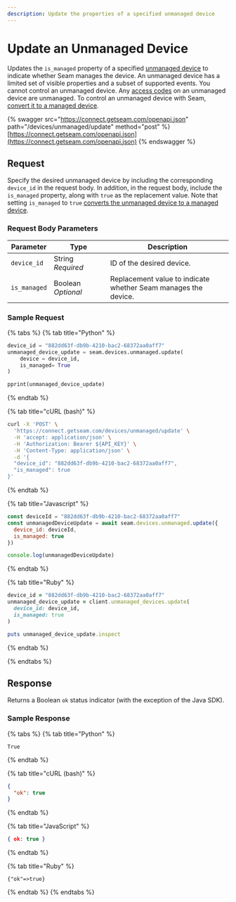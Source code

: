 ```yaml
---
description: Update the properties of a specified unmanaged device
---
```


# Update an Unmanaged Device

Updates the `is_managed` property of a specified [unmanaged device](../../../core-concepts/devices/#managed-devices-and-unmanaged-devices) to indicate whether Seam manages the device. An unmanaged device has a limited set of visible properties and a subset of supported events. You cannot control an unmanaged device. Any [access codes](../../../products/smart-locks/access-codes/) on an unmanaged device are unmanaged. To control an unmanaged device with Seam, [convert it to a managed device](../../../core-concepts/devices/#convert-an-unmanaged-device-to-managed).

{% swagger src="https://connect.getseam.com/openapi.json" path="/devices/unmanaged/update" method="post" %}
[https://connect.getseam.com/openapi.json](https://connect.getseam.com/openapi.json)
{% endswagger %}

## Request

Specify the desired unmanaged device by including the corresponding `device_id` in the request body. In addition, in the request body, include the `is_managed` property, along with `true` as the replacement value. Note that setting `is_managed` to `true` [converts the unmanaged device to a managed device](../../../core-concepts/devices/#convert-an-unmanaged-device-to-managed).

### Request Body Parameters

<table><thead><tr><th>Parameter</th><th width="112.33333333333331">Type</th><th>Description</th></tr></thead><tbody><tr><td><code>device_id</code></td><td>String<br><em>Required</em></td><td>ID of the desired device.</td></tr><tr><td><code>is_managed</code></td><td>Boolean<br><em>Optional</em></td><td>Replacement value to indicate whether Seam manages the device.</td></tr></tbody></table>

### Sample Request

{% tabs %}
{% tab title="Python" %}
```python
device_id = "882dd63f-db9b-4210-bac2-68372aa0aff7"
unmanaged_device_update = seam.devices.unmanaged.update(
    device = device_id,
    is_managed= True
)

pprint(unmanaged_device_update)
```
{% endtab %}

{% tab title="cURL (bash)" %}
```bash
curl -X 'POST' \
  'https://connect.getseam.com/devices/unmanaged/update' \
  -H 'accept: application/json' \
  -H 'Authorization: Bearer ${API_KEY}' \
  -H 'Content-Type: application/json' \
  -d '{
  "device_id": "882dd63f-db9b-4210-bac2-68372aa0aff7",
  "is_managed": true
}'
```
{% endtab %}

{% tab title="Javascript" %}
```javascript
const deviceId = "882dd63f-db9b-4210-bac2-68372aa0aff7"
const unmanagedDeviceUpdate = await seam.devices.unmanaged.update({
  device_id: deviceId,
  is_managed: true
})

console.log(unmanagedDeviceUpdate)
```
{% endtab %}

{% tab title="Ruby" %}
```ruby
device_id = "882dd63f-db9b-4210-bac2-68372aa0aff7"
unmanaged_device_update = client.unmanaged_devices.update(
  device_id: device_id,
  is_managed: true
)

puts unmanaged_device_update.inspect
```
{% endtab %}

{% endtabs %}

## Response

Returns a Boolean `ok` status indicator (with the exception of the Java SDK).

### Sample Response

{% tabs %}
{% tab title="Python" %}
```
True
```
{% endtab %}

{% tab title="cURL (bash)" %}
```json
{
  "ok": true
}
```
{% endtab %}

{% tab title="JavaScript" %}
```json
{ ok: true }
```
{% endtab %}

{% tab title="Ruby" %}
```
{"ok"=>true}
```
{% endtab %}
{% endtabs %}
